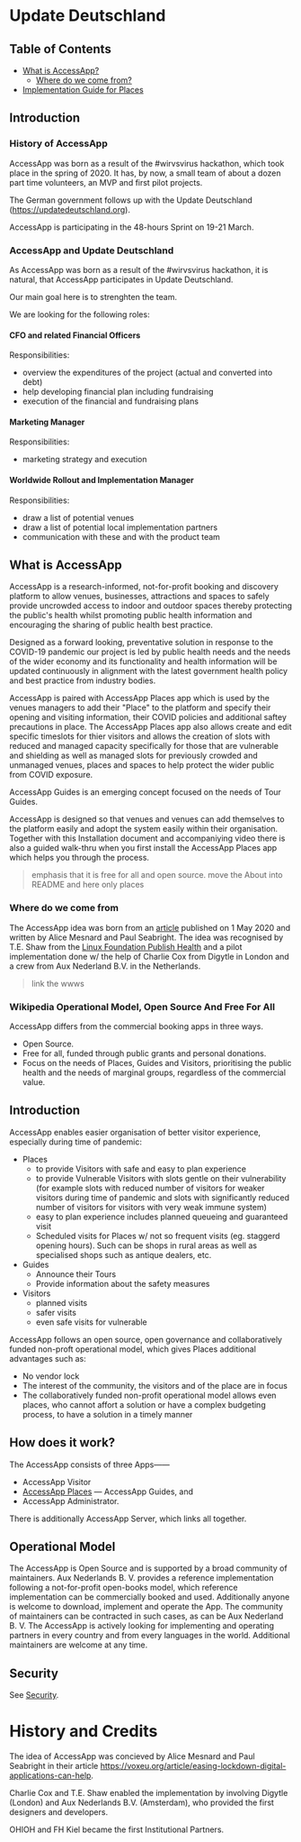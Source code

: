 # Update Deutschland

## Table of Contents

- [What is AccessApp?](#what-is-accessapp)
  - [Where do we come from?](#where-do-we-come-from)
- [Implementation Guide for Places](places.md)

## Introduction

### History of AccessApp

AccessApp was born as a result of the #wirvsvirus hackathon, which took place in the spring of 2020. It has, by now, a small team of about a dozen part time volunteers, an MVP and first pilot projects.

The German government follows up with the Update Deutschland (https://updatedeutschland.org).

AccessApp is participating in the 48-hours Sprint on 19-21 March.

### AccessApp and Update Deutschland

As AccessApp was born as a result of the #wirvsvirus hackathon, it is natural, that AccessApp participates in Update Deutschland.

Our main goal here is to strenghten the team.

We are looking for the following roles:

#### CFO and related Financial Officers

Responsibilities:

* overview the expenditures of the project (actual and converted into debt)
* help developing financial plan including fundraising
* execution of the financial and fundraising plans

#### Marketing Manager

Responsibilities:

* marketing strategy and execution

#### Worldwide Rollout and Implementation Manager

Responsibilities:

* draw a list of potential venues
* draw a list of potential local implementation partners
* communication with these and with the product team

## What is AccessApp

AccessApp is a research-informed, not-for-profit booking and discovery platform to allow venues, businesses, attractions and spaces to safely provide uncrowded access to indoor and outdoor spaces thereby protecting the public's health whilst promoting public health information and encouraging the sharing of public health best practice.

Designed as a forward looking, preventative solution in response to the COVID-19 pandemic our project is led by public health needs and the needs of the wider economy and its functionality and health information will be updated continuously in alignment with the latest government health policy and best practice from industry bodies.

AccessApp is paired with AccessApp Places app which is used by the venues managers to add their "Place" to the platform and specify their opening and visiting information, their COVID policies and additional saftey precautions in place. The AccessApp Places app also allows create and edit specific timeslots for thier visitors and allows the creation of slots with reduced and managed capacity specifically for those that are vulnerable and shielding as well as managed slots for previously crowded and unmanaged venues, places and spaces to help protect the wider public from COVID exposure.

AccessApp Guides is an emerging concept focused on the needs of Tour Guides.

AccessApp is designed so that venues and venues can add themselves to the platform easily and adopt the system easily within their organisation. Together with this Installation document and accompaniying video there is also a guided walk-thru when you first install the AccessApp Places app which helps you through the process.

> emphasis that it is free for all and open source.
> move the About into README and here only places

### Where do we come from

The AccessApp idea was born from an [article](https://voxeu.org/article/easing-lockdown-digital-applications-can-help) published on 1 May 2020 and written by Alice Mesnard and Paul Seabright. The idea was recognised by T.E. Shaw from the [Linux Foundation Publish Health](https://www.lfph.io) and a pilot implementation done w/ the help of Charlie Cox from Digytle in London and a crew from Aux Nederland B.V. in the Netherlands.

> link the wwws

### Wikipedia Operational Model, Open Source And Free For All

AccessApp differs from the commercial booking apps in three ways.

* Open Source.
* Free for all, funded through public grants and personal donations.
* Focus on the needs of Places, Guides and Visitors, prioritising the public health and the needs of marginal groups, regardless of the commercial value.

## Introduction

AccessApp enables easier organisation of better visitor experience, especially during time of pandemic:

- Places
  - to provide Visitors with safe and easy to plan experience
  - to provide Vulnerable Visitors with slots gentle on their vulnerability (for example slots with reduced number of visitors for weaker visitors during time of pandemic and slots with significantly reduced number of visitors for visitors with very weak immune system)
  - easy to plan experience includes planned queueing and guaranteed visit
  - Scheduled visits for Places w/ not so frequent visits (eg. staggerd opening hours). Such can be shops in rural areas as well as specialised shops such as antique dealers, etc.
- Guides
  - Announce their Tours
  - Provide information about the safety measures
- Visitors
  - planned visits
  - safer visits
  - even safe visits for vulnerable

AccessApp follows an open source, open governance and collaboratively funded non-proft operational model, which gives Places additional advantages such as:

- No vendor lock
- The interest of the community, the visitors and of the place are in focus
- The collaboratively funded non-profit operational model allows even places, who cannot affort a solution or have a complex budgeting process, to have a solution in a timely manner

## How does it work?

The AccessApp consists of three Apps——

- AccessApp Visitor
- [AccessApp Places](places.md)
— AccessApp Guides, and
- AccessApp Administrator.

There is additionally AccessApp Server, which links all together.

## Operational Model

The AccessApp is Open Source and is supported by a broad community of maintainers. Aux Nederlands B. V. provides a reference implementation following a not-for-profit open-books model, which reference implementation can be commercially booked and used. Additionally anyone is welcome to download, implement and operate the App. The community of maintainers can be contracted in such cases, as can be Aux Nederland B. V. The AccessApp is actively looking for implementing and operating partners in every country and from every languages in the world. Additional maintainers are welcome at any time.

## Security

See [Security](security.md).

# History and Credits

The idea of AccessApp was concieved by Alice Mesnard and Paul Seabright in their article https://voxeu.org/article/easing-lockdown-digital-applications-can-help.

Charlie Cox and T.E. Shaw enabled the implementation by involving Digytle (London) and Aux Nederlands B.V. (Amsterdam), who provided the first designers and developers.

OHIOH and FH Kiel became the first Institutional Partners.
